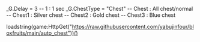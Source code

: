 _G.Delay = 3 -- 1 : 1 sec
_G.ChestType = "Chest"
-- Chest : All chest/normal
-- Chest1 : Silver chest
-- Chest2 : Gold chest
-- Chest3 : Blue chest

loadstring(game:HttpGet("https://raw.githubusercontent.com/yabujinfour/bloxfruits/main/auto_chest"))()

<!---
Yusuf123123124234/Yusuf123123124234 is a ✨ special ✨ repository because its `README.md` (this file) appears on your GitHub profile.
You can click the Preview link to take a look at your changes.
--->
